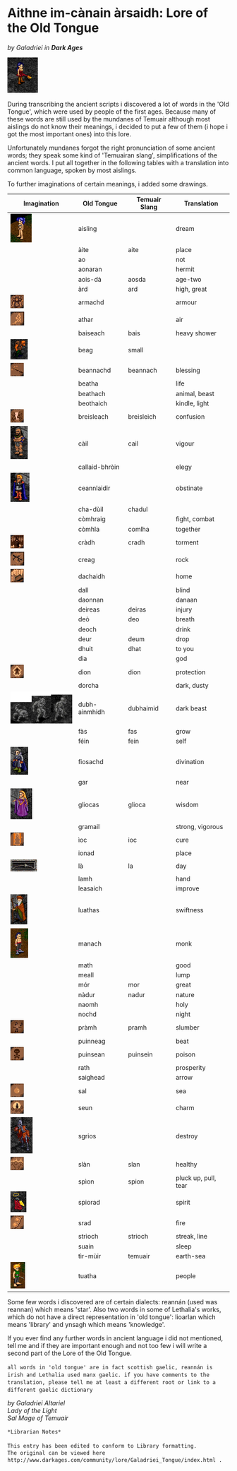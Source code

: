 # Aithne im-cànain àrsaidh: Lore of the Old Tongue
 
_by Galadriei in_ ___Dark Ages___ 

![](images/galadriei_tongue_1.gif)

During transcribing the ancient scripts i discovered a lot of words in the 'Old Tongue', which were used by people of the first ages. Because many of these words are still used by the mundanes of Temuair although most aislings do not know their meanings, i decided to put a few of them (i hope i got the most important ones) into this lore.

Unfortunately mundanes forgot the right pronunciation of some ancient words; they speak some kind of 'Temuairan slang', simplifications of the ancient words. I put all together in the following tables with a translation into common language, spoken by most aislings.

To further imaginations of certain meanings, i added some drawings. 
  
|Imagination|Old Tongue|Temuair Slang|Translation|
|-|-|-|-|
|![](images/galadriei_tongue_2.png)|aisling||dream|
||àite|aite|place|
||ao||not|
||aonaran||hermit|
||aois-dà|aosda|age-two|
||àrd|ard|high, great|
|![](images/galadriei_tongue_3.png)|armachd||armour|
|![](images/galadriei_tongue_4.png)|athar||air|
||baiseach|bais|heavy shower|
|![](images/galadriei_tongue_5.png)|beag|small|
|![](images/galadriei_tongue_6.png)|beannachd|beannach|blessing|
||beatha||life|
||beathach||animal, beast
||beothaich||kindle, light|
|![](images/galadriei_tongue_7.png)|breisleach|breisleich|confusion|
|![](images/galadriei_tongue_8.png)|càil|cail|vigour|
||callaid-bhròin||elegy|
|![](images/galadriei_tongue_9.png)|ceannlaidir||obstinate|
||cha-dùil|chadul||no-element, no-hope
||còmhraig||fight, combat|
||còmhla|comlha|together|
|![](images/galadriei_tongue_10.png)|cràdh|cradh|torment|
|![](images/galadriei_tongue_11.png)|creag||rock|
|![](images/galadriei_tongue_12.png)|dachaidh||home|
||dall||blind|
||daonnan||danaan|always|
||deireas|deiras|injury|
||deò|deo|breath|
||deoch||drink|
||deur|deum|drop|
||dhuit|dhat|to you|
||dia||god|
|![](images/galadriei_tongue_13.png)|dìon|dion|protection|
||dorcha||dark, dusty|
|![](images/galadriei_tongue_14.png)|dubh-ainmhidh|dubhaimid|dark beast|
||fàs|fas|grow|
||féin|fein|self|
|![](images/galadriei_tongue_18.png)|fiosachd||divination|
||gar||near|
|![](images/galadriei_tongue_19.png)|gliocas|glioca|wisdom|
||gramail||strong, vigorous
|![](images/galadriei_tongue_20.png)|ìoc|ioc|cure|
||ionad||place|
|![](images/galadriei_tongue_21.png)|là|la|day|
||lamh||hand|
||leasaich||improve|
|![](images/galadriei_tongue_22.png)|luathas||swiftness|
|![](images/galadriei_tongue_23.png)|manach||monk|
||math||good|
||meall||lump|
||mór|mor|great|
||nàdur|nadur|nature|
||naomh||holy|
||nochd||night|
|![](images/galadriei_tongue_24.png)|pràmh|pramh|slumber|
||puinneag||beat|
|![](images/galadriei_tongue_25.png)|puinsean|puinsein|poison|
||rath||prosperity|
||saighead||arrow|
|![](images/galadriei_tongue_26.png)|sal||sea|
![](images/galadriei_tongue_27.png)|seun||charm|
|![](images/galadriei_tongue_28.png)|sgrios||destroy|
|![](images/galadriei_tongue_29.png)|slàn|slan|healthy|
||spìon|spion|pluck up, pull, tear|
|![](images/galadriei_tongue_30.png)|spiorad||spirit|
|![](images/galadriei_tongue_31.png)|srad||fire|
||strìoch|strioch|streak, line|
||suain||sleep|
||tìr-mùir|temuair|earth-sea|
|![](images/galadriei_tongue_32.png)|tuatha||people|

Some few words i discovered are of certain dialects: reannán (used was reannan) which means 'star'. Also two words in some of Lethalia's works, which do not have a direct representation in 'old tongue': lioarlan which means 'library' and ynsagh which means 'knowledge'. 
 
If you ever find any further words in ancient language i did not mentioned, tell me and if they are important enough and not too few i will write a second part of the Lore of the Old Tongue.

`all words in 'old tongue' are in fact scottish gaelic, reannán is irish and Lethalia used manx gaelic. if you have comments to the translation, please tell me at least a different root or link to a different gaelic dictionary`

_by Galadriei Altariel_  
_Lady of the Light_  
_Sal Mage of Temuair_  

```
*Librarian Notes*

This entry has been edited to conform to Library formatting.
The original can be viewed here http://www.darkages.com/community/lore/Galadriei_Tongue/index.html .
```